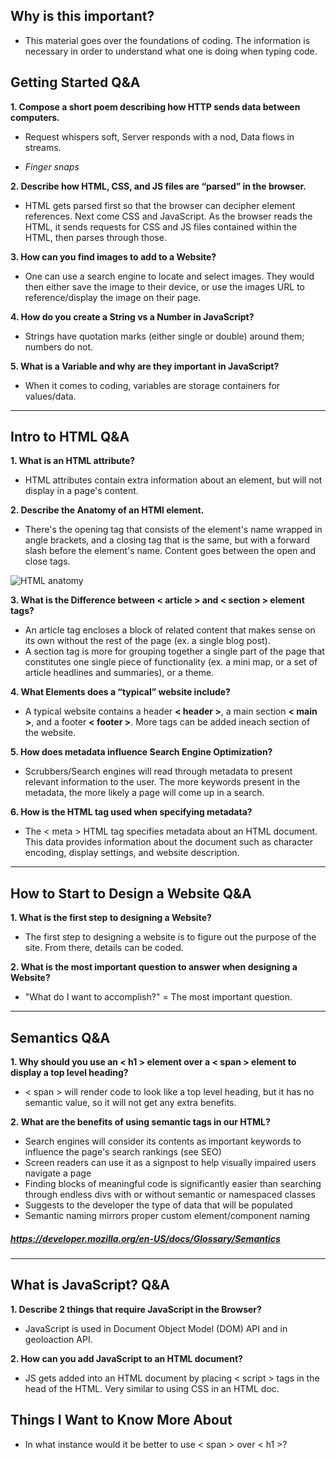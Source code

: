## Why is this important?

- This material goes over the foundations of coding. The information is necessary in order to understand what one is doing when typing code.

## Getting Started Q&A

<b>1. Compose a short poem describing how HTTP sends data between computers.</b>

- Request whispers soft,
Server responds with a nod,
Data flows in streams.

* *Finger snaps*

<b>2. Describe how HTML, CSS, and JS files are “parsed” in the browser.</b>

- HTML gets parsed first so that the browser can decipher element references. Next come CSS and JavaScript. As the browser reads the HTML, it sends requests for CSS and JS files contained within the HTML, then parses through those.

<b>3. How can you find images to add to a Website?</b>

- One can use a search engine to locate and select images. They would then either save the image to their device, or use the images URL to reference/display the image on their page.

<b>4. How do you create a String vs a Number in JavaScript?</b>

- Strings have quotation marks (either single or double) around them; numbers do not.

<b>5. What is a Variable and why are they important in JavaScript?</b>

- When it comes to coding, variables are storage containers for values/data.

_______________

## Intro to HTML Q&A

<b>1. What is an HTML attribute? </b>

- HTML attributes contain extra information about an element, but will not display in a page's content. 

<b>2. Describe the Anatomy of an HTMl element.</b>

- There's the opening tag that consists of the element's name wrapped in angle brackets, and a closing tag that is the same, but with a forward slash before the element's name. Content goes between the open and close tags.

![HTML anatomy](https://developer.mozilla.org/en-US/docs/Learn/Getting_started_with_the_web/HTML_basics/grumpy-cat-small.png)

<b>3. What is the Difference between < article > and < section > element tags?</b>

- An article tag encloses a block of related content that makes sense on its own without the rest of the page (ex. a single blog post).
- A section tag is more for grouping together a single part of the page that constitutes one single piece of functionality (ex. a mini map, or a set of article headlines and summaries), or a theme. 

<b>4. What Elements does a “typical” website include?</b>

- A typical website contains a header <b>< header ></b>, a main section <b>< main ></b>, and a footer <b>< footer ></b>. More tags can be added ineach section of the website.

<b>5. How does metadata influence Search Engine Optimization?</b>

- Scrubbers/Search engines will read through metadata to present relevant information to the user. The more keywords present in the metadata, the more likely a page will come up in a search.

<b>6. How is the <meta> HTML tag used when specifying metadata?</b>

- The < meta > HTML tag specifies metadata about an HTML document. This data provides information about the document such as character encoding, display settings, and website description. 

__________

## How to Start to Design a Website Q&A

<b>1. What is the first step to designing a Website?</b>

- The first step to designing a website is to figure out the purpose of the site. From there, details can be coded.

<b>2. What is the most important question to answer when designing a Website?</b>

- "What do I want to accomplish?" = The most important question.

__________

## Semantics Q&A

<b>1. Why should you use an < h1 > element over a < span > element to display a top level heading?</b>

- < span > will render code to look like a top level heading, but it has no semantic value, so it will not get any extra benefits.

<b>2. What are the benefits of using semantic tags in our HTML?</b>

- Search engines will consider its contents as important keywords to influence the page's search rankings (see SEO)
- Screen readers can use it as a signpost to help visually impaired users navigate a page
- Finding blocks of meaningful code is significantly easier than searching through endless divs with or without semantic or namespaced classes
- Suggests to the developer the type of data that will be populated
- Semantic naming mirrors proper custom element/component naming

##### https://developer.mozilla.org/en-US/docs/Glossary/Semantics

__________

## What is JavaScript? Q&A

<b>1. Describe 2 things that require JavaScript in the Browser?</b>

- JavaScript is used in Document Object Model (DOM) API and in geoloaction API.

<b>2. How can you add JavaScript to an HTML document?</b>

- JS gets added into an HTML document by placing < script > tags in the head of the HTML. Very similar to using CSS in an HTML doc.

## Things I Want to Know More About

- In what instance would it be better to use < span > over < h1 >?